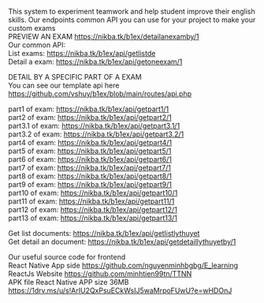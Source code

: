 This system to experiment teamwork and help student improve their english skills.
Our endpoints common API you can use for your project to make your custom exams  
PREVIEW AN EXAM https://nikba.tk/b1ex/detailanexamby/1  
Our common API:   
 List exams:  https://nikba.tk/b1ex/api/getlistde  
 Detail a exam:  https://nikba.tk/b1ex/api/getoneexam/1  
  
 DETAIL BY A SPECIFIC PART OF A EXAM  
 You can see our template api here https://github.com/vshuy/b1ex/blob/main/routes/api.php  
 
 part1 of exam: https://nikba.tk/b1ex/api/getpart1/1   
 part2 of exam: https://nikba.tk/b1ex/api/getpart2/1   
 part3.1 of exam: https://nikba.tk/b1ex/api/getpart3.1/1   
 part3.2 of exam: https://nikba.tk/b1ex/api/getpart3.2/1   
 part4 of exam: https://nikba.tk/b1ex/api/getpart4/1   
 part5 of exam: https://nikba.tk/b1ex/api/getpart5/1  
 part6 of exam: https://nikba.tk/b1ex/api/getpart6/1  
 part7 of exam: https://nikba.tk/b1ex/api/getpart7/1   
 part8 of exam: https://nikba.tk/b1ex/api/getpart8/1   
 part9 of exam: https://nikba.tk/b1ex/api/getpart9/1   
 part10 of exam: https://nikba.tk/b1ex/api/getpart10/1   
 part11 of exam: https://nikba.tk/b1ex/api/getpart11/1   
 part12 of exam: https://nikba.tk/b1ex/api/getpart12/1   
 part13 of exam: https://nikba.tk/b1ex/api/getpart13/1  

 
Get list documents: https://nikba.tk/b1ex/api/getlistlythuyet   
Get detail an document: https://nikba.tk/b1ex/api/getdetaillythuyetby/1   

Our useful source code for frontend  
React Native App side https://github.com/nguyenminhbgbg/E_learning  
ReactJs Website https://github.com/minhtien99tn/TTNN  
APK file React Native APP size 36MB https://1drv.ms/u/s!ArIU2QxPsuECkWsIJ5waMrpoFUwU?e=wHDOnJ
  
